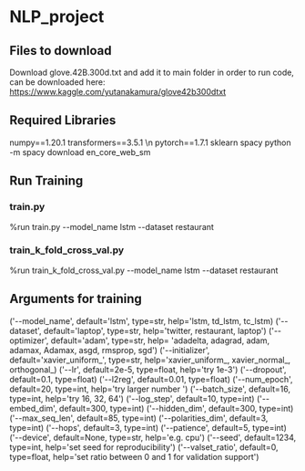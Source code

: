 # NLP_project

## Files to download
Download glove.42B.300d.txt and add it to main folder in order to run code, can be downloaded here:
https://www.kaggle.com/yutanakamura/glove42b300dtxt

## Required Libraries
numpy==1.20.1
transformers==3.5.1 \n
pytorch==1.7.1
sklearn
spacy
python -m spacy download en_core_web_sm

## Run Training
### train.py
%run train.py --model_name lstm --dataset restaurant
### train_k_fold_cross_val.py
%run train_k_fold_cross_val.py --model_name lstm --dataset restaurant

## Arguments for training
('--model_name', default='lstm', type=str, help='lstm, td_lstm, tc_lstm)
('--dataset', default='laptop', type=str, help='twitter, restaurant, laptop')
('--optimizer', default='adam', type=str, help= 'adadelta, adagrad, adam, adamax, Adamax, asgd, rmsprop, sgd')
('--initializer', default='xavier_uniform_', type=str, help='xavier_uniform_, xavier_normal_, orthogonal_)
('--lr', default=2e-5, type=float, help='try 1e-3')
('--dropout', default=0.1, type=float)
('--l2reg', default=0.01, type=float)
('--num_epoch', default=20, type=int, help='try larger number ')
('--batch_size', default=16, type=int, help='try 16, 32, 64')
('--log_step', default=10, type=int)
('--embed_dim', default=300, type=int)
('--hidden_dim', default=300, type=int)
('--max_seq_len', default=85, type=int)
('--polarities_dim', default=3, type=int)
('--hops', default=3, type=int)
('--patience', default=5, type=int)
('--device', default=None, type=str, help='e.g. cpu')
('--seed', default=1234, type=int, help='set seed for reproducibility')
('--valset_ratio', default=0, type=float, help='set ratio between 0 and 1 for validation support')



